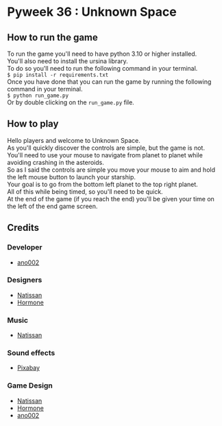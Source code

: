 # Pyweek 36 : Unknown Space

## How to run the game
To run the game you'll need to have python 3.10 or higher installed.<br>
You'll also need to install the ursina library.<br>
To do so you'll need to run the following command in your terminal.<br>
`$ pip install -r requirements.txt`<br>
Once you have done that you can run the game by running the following command in your terminal.<br>
`$ python run_game.py`<br>
Or by double clicking on the `run_game.py` file.

## How to play
Hello players and welcome to Unknown Space.<br>
As you'll quickly discover the controls are simple, but the game is not.<br>
You'll need to use your mouse to navigate from planet to planet while avoiding crashing in the asteroids.<br>
So as I  said the controls are simple you move your mouse to aim and hold the left mouse button to launch your starship.<br>
Your goal is to go from the bottom left planet to the top right planet.<br>
All of this while being timed, so you'll need to be quick.<br>
At the end of the game (if you reach the end) you'll be given your time on the left of the end game screen.<br>

## Credits
### Developer
- [ano002](https://anatole-sot.xyz/)
### Designers
- [Natissan](https://github.com/LeBN)
- [Hormone](https://github.com/Hormone4)
### Music
- [Natissan](https://github.com/LeBN)
### Sound effects
- [Pixabay](https://pixabay.com/fr/)
### Game Design
- [Natissan](https://github.com/LeBN)
- [Hormone](https://github.com/Hormone4)
- [ano002](https://anatole-sot.xyz/)
